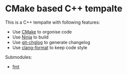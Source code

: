 # CMake based C++ tempalte

This is a C++ tempalte with following features:

* Use [CMake](https://cmake.org/download/) to orgonise code
* Use [Ninja](https://ninja-build.org/) to build
* Use [git-chglog](https://github.com/git-chglog/git-chglog) to generate changelog
* Use [clang-format](https://clang.llvm.org/docs/ClangFormat.html) to keep code style

Submodules:

* [fmt](https://github.com/fmtlib/fmt)
